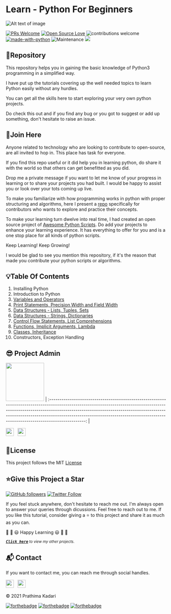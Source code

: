 # Learn - Python For Beginners

![Alt text of image](https://github.com/prathimacode-hub/prathimacode-hub/blob/main/CoverPhotos/Learn-Python-For-Beginners.png)

[![PRs Welcome](https://img.shields.io/badge/PRs-welcome-brightgreen.svg?style=flat&logo=github)](https://github.com/prathimacode-hub) [![Open Source Love](https://img.shields.io/badge/Open%20Source-%F0%9F%A4%8D-Green)](https://github.com/prathimacode-hub) ![contributions welcome](https://img.shields.io/static/v1.svg?label=Contributions&message=Welcome&color=0059b3&style=flat-square) [![made-with-python](https://img.shields.io/badge/Made%20with-Python-1f425f.svg)](https://www.python.org/) ![Maintenance](https://img.shields.io/maintenance/yes/2021) ![](https://badgen.net/github/stars/prathimacode-hub/Learn-Python-For-Beginners)
 

<h2> 📌Repository</h2>

This repository helps you in gaining the basic knowledge of Python3 programming in a simplified way. 

I have put up the tutorials covering up the well needed topics to learn Python easily without any hurdles.

You can get all the skills here to start exploring your very own python projects.

Do check this out and if you find any bug or you got to suggest or add up something, don't hesitate to raise an issue.


<h2> 🙌Join Here</h2>

Anyone related to technology who are looking to contribute to open-source, are all invited to hop in. This place has task for everyone.

If you find this repo useful or it did help you in learning python, do share it with the world so that others can get benefitted as you did.  

Drop me a private message if you want to let me know of your progress in learning or to share your projects you had built. I would be happy to assist you or look over your tots coming up live.

To make you familiarize with how programming works in python with proper structuring and algorithms, here I present a [repo](https://github.com/prathimacode-hub/PyAlgo-Tree) specifically for contributors who wants to explore and practice their concepts.

To make your learning turn dwelve into real time, I had created an open source project of [Awesome Python Scripts](https://github.com/prathimacode-hub/Awesome_Python_Scripts). Do add your projects to enhance your learning experience. It has everything to offer for you and is a one stop place for all kinds of python scripts.

Keep Learning! Keep Growing!

I would be glad to see you mention this repository, if it's the reason that made you contribute your python scripts or algorithms.


<h2> 💡Table Of Contents</h2>

1.  Installing Python
2.  Introduction to Python
3.  [Variables and Operators](https://github.com/prathimacode-hub/Learn-Python-For-Beginners/blob/main/3%20-%20Variables%2C%20Operators.ipynb)
4.  [Print Statements, Precision Width and Field Width](https://github.com/prathimacode-hub/Learn-Python-For-Beginners/blob/main/4%20-%20Print%20Statements%2C%20Precision%20Width%20and%20Field%20Width.ipynb)
5.  [Data Structures - Lists, Tuples, Sets](https://github.com/prathimacode-hub/Learn-Python-For-Beginners/blob/main/5%20-%20Data%20Structures%20-%20Lists%2C%20Tuples%2C%20Sets.ipynb)
6.  [Data Structures - Strings, Dictionaries](https://github.com/prathimacode-hub/Learn-Python-For-Beginners/blob/main/6%20-%20Data%20Structures%20-%20Strings%2C%20Dictionaries.ipynb)
7.  [Control Flow Statements, List Comprehensions](https://github.com/prathimacode-hub/Learn-Python-For-Beginners/blob/main/7%20-%20Control%20Flow%20Statements%2C%20List%20Comprehensions.ipynb)
8.  [Functions, Implicit Arguments, Lambda](https://github.com/prathimacode-hub/Learn-Python-For-Beginners/blob/main/8%20-%20Functions%2C%20Implicit%20Arguments%2C%20Lambda.ipynb)
9.  [Classes, Inheritance](https://github.com/prathimacode-hub/Learn-Python-For-Beginners/blob/main/9%20-%20Classes%2C%20Inheritance.ipynb)
10. Constructors, Exception Handling


<h2> 😎 Project Admin</h2>

<a href="https://github.com/prathimacode-hub"><img src="https://github.com/prathimacode-hub/prathimacode-hub/blob/main/Prathima%20updated%20profile%20pic.jpg" width=120px height=120px /></a>
| :------------------------------------------------------------------------------------------------------------------------------------------------------------------------------------------------------------------------------------------------------------------------------------------------------------------------------------------: |


<a href="https://twitter.com/prathimak88"><img src="https://upload.wikimedia.org/wikipedia/fr/thumb/c/c8/Twitter_Bird.svg/1200px-Twitter_Bird.svg.png" width="25"></img></a>&nbsp;&nbsp; <a href="https://www.linkedin.com/in/prathima-kadari/"><img src="https://www.felberpr.com/wp-content/uploads/linkedin-logo.png" width="25"></img></a>


<h2> 📝License</h2>

This project follows the MIT [License](LICENSE)


<h2>⭐Give this Project a Star</h2>

[![GitHub followers](https://img.shields.io/github/followers/prathimacode-hub.svg?label=Follow%20@prathimacode-hub&style=social)](https://github.com/prathimak88/)  [![Twitter Follow](https://img.shields.io/twitter/follow/prathimak88?style=social)](https://twitter.com/prathimak88)

If you feel stuck anywhere, don't hesitate to reach me out. I'm always open to answer your queries through dicussions. Feel free to reach out to me. 
If you like this tutorial, consider giving a ⭐ to this project and share it as much as you can.

🎉 🎊 😃 Happy Learning 😃 🎊 🎉


<sup><kbd>***[Click here](https://github.com/prathimacode-hub/prathimacode-hub/blob/main/PROJECTS.md)***</kbd> *to view my other projects.</sup>* <br>
</td>


<h2>📬 Contact</h2>

If you want to contact me, you can reach me through social handles.

<a href="https://twitter.com/prathimak88"><img src="https://upload.wikimedia.org/wikipedia/fr/thumb/c/c8/Twitter_Bird.svg/1200px-Twitter_Bird.svg.png" width="25"></img></a>&nbsp;&nbsp; <a href="https://www.linkedin.com/in/prathima-kadari/"><img src="https://www.felberpr.com/wp-content/uploads/linkedin-logo.png" width="25"></img></a>


© 2021 Prathima Kadari


[![forthebadge](https://forthebadge.com/images/badges/built-with-love.svg)](https://forthebadge.com) [![forthebadge](https://forthebadge.com/images/badges/built-by-developers.svg)](https://forthebadge.com) [![forthebadge](https://forthebadge.com/images/badges/built-with-swag.svg)](https://forthebadge.com)

